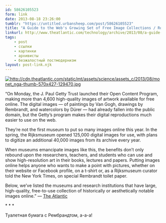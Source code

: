 ```yaml
---
id: 58626105523
form: link
date: 2013-08-18 23:26:00
tumblr: "https://untitled.urbansheep.com/post/58626105523"
title: "A Guide to the Web's Growing Set of Free Image Collections / Robinson Meyer, The Atlantic"
linkurl: http://www.theatlantic.com/technology/archive/2013/08/a-guide-to-the-webs-growing-set-of-free-image-collections/278655/
tags:
    - post
    - ссылки
    - картинки
    - архивисты
    - безжалостный постмодернизм
layout: post-link.njk
---
```

<p><a href="http://www.theatlantic.com/technology/archive/2013/08/a-guide-to-the-webs-growing-set-of-free-image-collections/278655/"><img src="http://cdn.theatlantic.com/static/mt/assets/science/assets_c/2013/08/monet_nga-thumb-570x427-129470.jpg" alt="http://cdn.theatlantic.com/static/mt/assets/science/assets_c/2013/08/monet_nga-thumb-570x427-129470.jpg"/></a></p>

<p>“On Monday, the J. Paul Getty Trust launched their Open Content Program, making more than 4,600 high-quality images of artwork available for free online. The digital images — of paintings by Van Gogh, drawings by Rembrandt, and watercolors by Dürer — had already fallen into the public domain, but the Getty&rsquo;s program makes their digital reproductions much easier to use on the web.</p>

<p>They&rsquo;re not the first museum to put so many images online this year. In the spring, the Rijksmuseum opened 125,000 digital images for use, with plans to digitize an additional 40,000 images from its archive every year.</p>

<p>When museums emancipate images like this, the benefits don&rsquo;t only rebound upon the researchers, teachers, and students who can use and show high-resolution art in their books, lectures and papers. Putting images online helps anyone who wants to make a point with pictures, whether on their website or Facebook profile, on a t-shirt or, as a Rijksmuseum curator told the New York Times, on special Rembrandt toilet paper.</p>

<p>Below, we&rsquo;ve listed the museums and research institutions that have large, high-quality, free-to-use collection of historically or aesthetically notable images online.” — <a href="http://www.theatlantic.com/technology/archive/2013/08/a-guide-to-the-webs-growing-set-of-free-image-collections/278655/">The Atlantic</a></p>

<p class="splitter">* * *</p>

<p>Туалетная бумага с Рембрандтом, а-а-а!</p>
